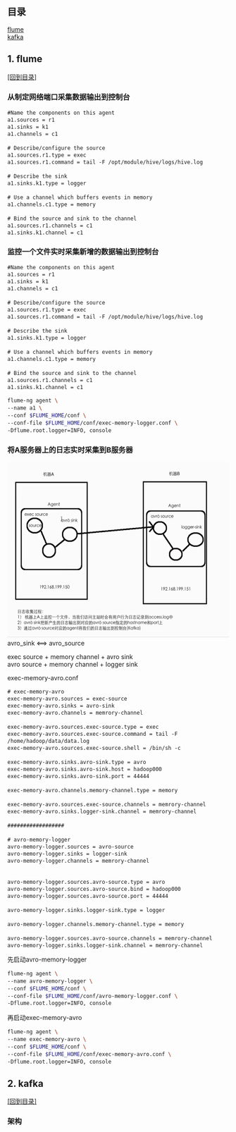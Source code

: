 
## <span id="mulu">目录</span>
 
<a href="#flume">flume</a>  
<a href="#kafka">kafka</a>

## <span id="flume">1. flume</span>  
<a href="#mulu">[回到目录]</a>

### 从制定网络端口采集数据输出到控制台
```flume
#Name the components on this agent
a1.sources = r1
a1.sinks = k1
a1.channels = c1

# Describe/configure the source
a1.sources.r1.type = exec
a1.sources.r1.command = tail -F /opt/module/hive/logs/hive.log

# Describe the sink
a1.sinks.k1.type = logger

# Use a channel which buffers events in memory
a1.channels.c1.type = memory

# Bind the source and sink to the channel
a1.sources.r1.channels = c1
a1.sinks.k1.channel = c1

```

### 监控一个文件实时采集新增的数据输出到控制台
```flume
#Name the components on this agent
a1.sources = r1
a1.sinks = k1
a1.channels = c1

# Describe/configure the source
a1.sources.r1.type = exec
a1.sources.r1.command = tail -F /opt/module/hive/logs/hive.log

# Describe the sink
a1.sinks.k1.type = logger

# Use a channel which buffers events in memory
a1.channels.c1.type = memory

# Bind the source and sink to the channel
a1.sources.r1.channels = c1
a1.sinks.k1.channel = c1

```

```bash
flume-ng agent \ 
--name a1 \
--conf $FLUME_HOME/conf \
--conf-file $FLUME_HOME/conf/exec-memory-logger.conf \
-Dflume.root.logger=INFO, console
```

### 将A服务器上的日志实时采集到B服务器

<!-- ![架构](./assets/flume-2agent.PNG) -->
<img src="./assets/flume-2agent.PNG" height="400" width="555" >
avro_sink <==> avro_source

exec source + memory channel + avro sink  
avro source + memory channel + logger sink

exec-memory-avro.conf
```flume
# exec-memory-avro
exec-memory-avro.sources = exec-source
exec-memory-avro.sinks = avro-sink
exec-memory-avro.channels = memrory-channel

exec-memory-avro.sources.exec-source.type = exec
exec-memory-avro.sources.exec-source.command = tail -F /home/hadoop/data/data.log
exec-memory-avro.sources.exec-source.shell = /bin/sh -c

exec-memory-avro.sinks.avro-sink.type = avro
exec-memory-avro.sinks.avro-sink.host = hadoop000
exec-memory-avro.sinks.avro-sink.port = 44444

exec-memory-avro.channels.memory-channel.type = memory

exec-memory-avro.sources.exec-source.channels = memrory-channel
exec-memory-avro.sinks.logger-sink.channel = memrory-channel

##################

# avro-memory-logger
avro-memory-logger.sources = avro-source
avro-memory-logger.sinks = logger-sink
avro-memory-logger.channels = memrory-channel


avro-memory-logger.sources.avro-source.type = avro
avro-memory-logger.sources.avro-source.bind = hadoop000
avro-memory-logger.sources.avro-source.port = 44444

avro-memory-logger.sinks.logger-sink.type = logger

avro-memory-logger.channels.memory-channel.type = memory

avro-memory-logger.sources.avro-source.channels = memrory-channel
avro-memory-logger.sinks.logger-sink.channel = memrory-channel
```

先启动avro-memory-logger

```bash
flume-ng agent \ 
--name avro-memory-logger \
--conf $FLUME_HOME/conf \
--conf-file $FLUME_HOME/conf/avro-memory-logger.conf \
-Dflume.root.logger=INFO, console
```
再启动exec-memory-avro
```bash
flume-ng agent \ 
--name exec-memory-avro \
--conf $FLUME_HOME/conf \
--conf-file $FLUME_HOME/conf/exec-memory-avro.conf \
-Dflume.root.logger=INFO, console
```

## <span id="kafka">2. kafka</span>  

<a href="#mulu">[回到目录]</a>    

### 架构



